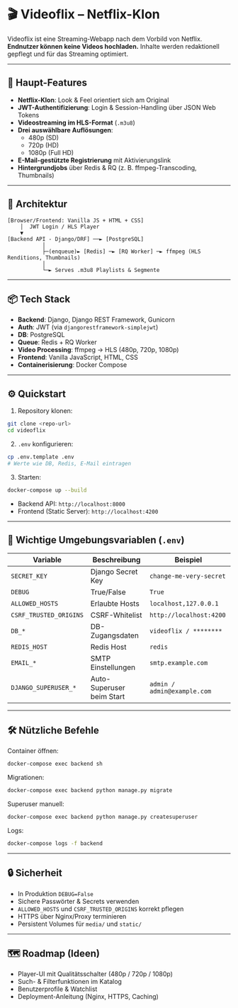 # 🎬 Videoflix – Netflix-Klon

Videoflix ist eine Streaming-Webapp nach dem Vorbild von Netflix.  
**Endnutzer können keine Videos hochladen.** Inhalte werden redaktionell gepflegt und für das Streaming optimiert.

---

## 🚀 Haupt-Features

- **Netflix-Klon**: Look & Feel orientiert sich am Original
- **JWT-Authentifizierung**: Login & Session-Handling über JSON Web Tokens
- **Videostreaming im HLS-Format** (`.m3u8`)
- **Drei auswählbare Auflösungen**:  
  - 480p (SD)  
  - 720p (HD)  
  - 1080p (Full HD)  
- **E-Mail-gestützte Registrierung** mit Aktivierungslink
- **Hintergrundjobs** über Redis & RQ (z. B. ffmpeg-Transcoding, Thumbnails)

---

## 🧭 Architektur

```
[Browser/Frontend: Vanilla JS + HTML + CSS]
    │  JWT Login / HLS Player
    ▼
[Backend API - Django/DRF] ──► [PostgreSQL]
           │
           ├─(enqueue)► [Redis] ─► [RQ Worker] ─► ffmpeg (HLS Renditions, Thumbnails)
           │
           └─► Serves .m3u8 Playlists & Segmente
```

---

## 📦 Tech Stack

- **Backend**: Django, Django REST Framework, Gunicorn
- **Auth**: JWT (via `djangorestframework-simplejwt`)
- **DB**: PostgreSQL
- **Queue**: Redis + RQ Worker
- **Video Processing**: ffmpeg → HLS (480p, 720p, 1080p)
- **Frontend**: Vanilla JavaScript, HTML, CSS
- **Containerisierung**: Docker Compose

---

## ⚙️ Quickstart

1) Repository klonen:
```bash
git clone <repo-url>
cd videoflix
```

2) `.env` konfigurieren:
```bash
cp .env.template .env
# Werte wie DB, Redis, E-Mail eintragen
```

3) Starten:
```bash
docker-compose up --build
```
- Backend API: `http://localhost:8000`
- Frontend (Static Server): `http://localhost:4200`

---

## 🔑 Wichtige Umgebungsvariablen (`.env`)

| Variable             | Beschreibung               | Beispiel                  |
|----------------------|----------------------------|---------------------------|
| `SECRET_KEY`         | Django Secret Key          | `change-me-very-secret`   |
| `DEBUG`              | True/False                 | `True`                    |
| `ALLOWED_HOSTS`      | Erlaubte Hosts             | `localhost,127.0.0.1`     |
| `CSRF_TRUSTED_ORIGINS` | CSRF-Whitelist           | `http://localhost:4200`   |
| `DB_*`               | DB-Zugangsdaten            | `videoflix / ********`    |
| `REDIS_HOST`         | Redis Host                 | `redis`                   |
| `EMAIL_*`            | SMTP Einstellungen         | `smtp.example.com`        |
| `DJANGO_SUPERUSER_*` | Auto-Superuser beim Start  | `admin / admin@example.com` |

---

## 🛠️ Nützliche Befehle

Container öffnen:
```bash
docker-compose exec backend sh
```

Migrationen:
```bash
docker-compose exec backend python manage.py migrate
```

Superuser manuell:
```bash
docker-compose exec backend python manage.py createsuperuser
```

Logs:
```bash
docker-compose logs -f backend
```

---

## 🔒 Sicherheit

- In Produktion `DEBUG=False`
- Sichere Passwörter & Secrets verwenden
- `ALLOWED_HOSTS` und `CSRF_TRUSTED_ORIGINS` korrekt pflegen
- HTTPS über Nginx/Proxy terminieren
- Persistent Volumes für `media/` und `static/`

---

## 🗺️ Roadmap (Ideen)

- Player-UI mit Qualitätsschalter (480p / 720p / 1080p)
- Such- & Filterfunktionen im Katalog
- Benutzerprofile & Watchlist
- Deployment-Anleitung (Nginx, HTTPS, Caching)
